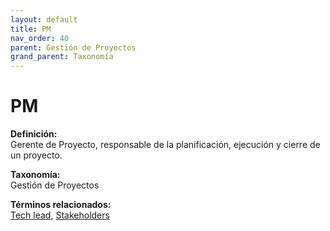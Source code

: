 ```yaml
---
layout: default
title: PM
nav_order: 40
parent: Gestión de Proyectos
grand_parent: Taxonomía
---
```


# PM

**Definición:**  
Gerente de Proyecto, responsable de la planificación, ejecución y cierre de un proyecto.

**Taxonomía:**  
Gestión de Proyectos

**Términos relacionados:**  
[Tech lead](https://maleniski.github.io/diccionario-angl-tec-mx/docs/taxonomia/tech-lead/tech-lead.html), [Stakeholders](https://maleniski.github.io/diccionario-angl-tec-mx/docs/taxonomia/stakeholders/stakeholders.html)
